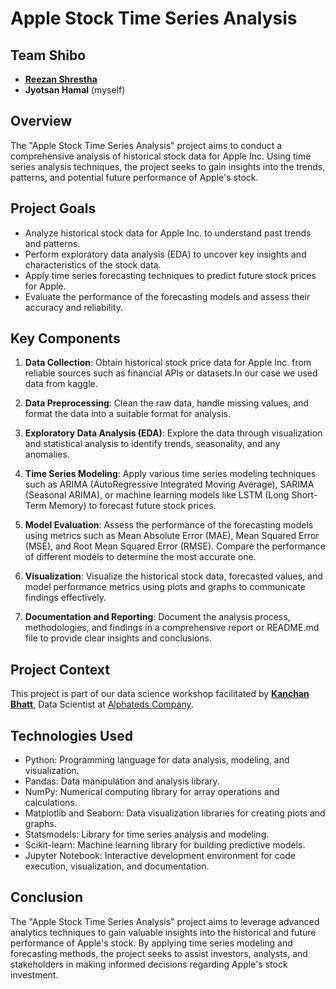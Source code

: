 # Apple Stock Time Series Analysis

## Team Shibo
- [**Reezan Shrestha**](https://github.com/Shinigami-7)  
- **Jyotsan Hamal** (myself)

## Overview

The "Apple Stock Time Series Analysis" project aims to conduct a comprehensive analysis of historical stock data for Apple Inc. Using time series analysis techniques, the project seeks to gain insights into the trends, patterns, and potential future performance of Apple's stock.

## Project Goals

- Analyze historical stock data for Apple Inc. to understand past trends and patterns.
- Perform exploratory data analysis (EDA) to uncover key insights and characteristics of the stock data.
- Apply time series forecasting techniques to predict future stock prices for Apple.
- Evaluate the performance of the forecasting models and assess their accuracy and reliability.

## Key Components

1. **Data Collection**: Obtain historical stock price data for Apple Inc. from reliable sources such as financial APIs or datasets.In our case we used data from kaggle.
   
2. **Data Preprocessing**: Clean the raw data, handle missing values, and format the data into a suitable format for analysis.

3. **Exploratory Data Analysis (EDA)**: Explore the data through visualization and statistical analysis to identify trends, seasonality, and any anomalies.

4. **Time Series Modeling**: Apply various time series modeling techniques such as ARIMA (AutoRegressive Integrated Moving Average), SARIMA (Seasonal ARIMA), or machine learning models like LSTM (Long Short-Term Memory) to forecast future stock prices.

5. **Model Evaluation**: Assess the performance of the forecasting models using metrics such as Mean Absolute Error (MAE), Mean Squared Error (MSE), and Root Mean Squared Error (RMSE). Compare the performance of different models to determine the most accurate one.

6. **Visualization**: Visualize the historical stock data, forecasted values, and model performance metrics using plots and graphs to communicate findings effectively.

7. **Documentation and Reporting**: Document the analysis process, methodologies, and findings in a comprehensive report or README.md file to provide clear insights and conclusions.

## Project Context
This project is part of our data science workshop facilitated by [**Kanchan Bhatt**](https://www.linkedin.com/in/itskanchanthings/), Data Scientist at [Alphateds Company](https://alphateds.com/). 
## Technologies Used

- Python: Programming language for data analysis, modeling, and visualization.
- Pandas: Data manipulation and analysis library.
- NumPy: Numerical computing library for array operations and calculations.
- Matplotlib and Seaborn: Data visualization libraries for creating plots and graphs.
- Statsmodels: Library for time series analysis and modeling.
- Scikit-learn: Machine learning library for building predictive models.
- Jupyter Notebook: Interactive development environment for code execution, visualization, and documentation.

## Conclusion

The "Apple Stock Time Series Analysis" project aims to leverage advanced analytics techniques to gain valuable insights into the historical and future performance of Apple's stock. By applying time series modeling and forecasting methods, the project seeks to assist investors, analysts, and stakeholders in making informed decisions regarding Apple's stock investment.
